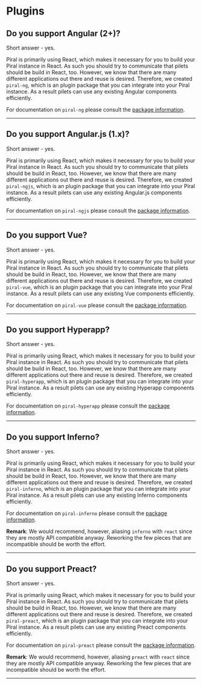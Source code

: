# Plugins

## Do you support Angular (2+)?

Short answer - yes.

Piral is primarily using React, which makes it necessary for you to build your Piral instance in React. As such you should try to communicate that pilets should be build in React, too. However, we know that there are many different applications out there and reuse is desired. Therefore, we created `piral-ng`, which is an plugin package that you can integrate into your Piral instance. As a result pilets can use any existing Angular components efficiently.

For documentation on `piral-ng` please consult the [package information](https://npmjs.com/package/piral-ng).

---------------------------------------

## Do you support Angular.js (1.x)?

Short answer - yes.

Piral is primarily using React, which makes it necessary for you to build your Piral instance in React. As such you should try to communicate that pilets should be build in React, too. However, we know that there are many different applications out there and reuse is desired. Therefore, we created `piral-ngjs`, which is an plugin package that you can integrate into your Piral instance. As a result pilets can use any existing Angular.js components efficiently.

For documentation on `piral-ngjs` please consult the [package information](https://npmjs.com/package/piral-ngjs).

---------------------------------------

## Do you support Vue?

Short answer - yes.

Piral is primarily using React, which makes it necessary for you to build your Piral instance in React. As such you should try to communicate that pilets should be build in React, too. However, we know that there are many different applications out there and reuse is desired. Therefore, we created `piral-vue`, which is an plugin package that you can integrate into your Piral instance. As a result pilets can use any existing Vue components efficiently.

For documentation on `piral-vue` please consult the [package information](https://npmjs.com/package/piral-vue).

---------------------------------------

## Do you support Hyperapp?

Short answer - yes.

Piral is primarily using React, which makes it necessary for you to build your Piral instance in React. As such you should try to communicate that pilets should be build in React, too. However, we know that there are many different applications out there and reuse is desired. Therefore, we created `piral-hyperapp`, which is an plugin package that you can integrate into your Piral instance. As a result pilets can use any existing Hyperapp components efficiently.

For documentation on `piral-hyperapp` please consult the [package information](https://npmjs.com/package/piral-hyperapp).

---------------------------------------

## Do you support Inferno?

Short answer - yes.

Piral is primarily using React, which makes it necessary for you to build your Piral instance in React. As such you should try to communicate that pilets should be build in React, too. However, we know that there are many different applications out there and reuse is desired. Therefore, we created `piral-inferno`, which is an plugin package that you can integrate into your Piral instance. As a result pilets can use any existing Inferno components efficiently.

For documentation on `piral-inferno` please consult the [package information](https://npmjs.com/package/piral-inferno).

**Remark**: We would recommend, however, aliasing `inferno` with `react` since they are mostly API compatible anyway. Reworking the few pieces that are incompatible should be worth the effort.

---------------------------------------

## Do you support Preact?

Short answer - yes.

Piral is primarily using React, which makes it necessary for you to build your Piral instance in React. As such you should try to communicate that pilets should be build in React, too. However, we know that there are many different applications out there and reuse is desired. Therefore, we created `piral-preact`, which is an plugin package that you can integrate into your Piral instance. As a result pilets can use any existing Preact components efficiently.

For documentation on `piral-preact` please consult the [package information](https://npmjs.com/package/piral-preact).

**Remark**: We would recommend, however, aliasing `preact` with `react` since they are mostly API compatible anyway. Reworking the few pieces that are incompatible should be worth the effort.

---------------------------------------
